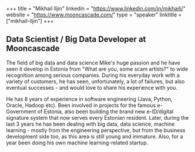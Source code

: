 +++
title = "Mikhail Iljin"
linkedin = "https://www.linkedin.com/in/mikhaili/"
website = "https://www.mooncascade.com/"
type = "speaker"
linktitle = ["mikhail-iljin"]
+++

<h2>Data Scientist / Big Data Developer at Mooncascade</h2>

<p>The field of big data and data science Mike's huge passion and he have seen it develop in Estonia from "What are you, some scam artists?" to wide recognition among serious companies. During his everyday work with a variety of customers, he has seen, unfortunately, a lot of failures, but also eventual successes - and would love to share his experience with you.</p>

<p>He has 8 years of experience in software engineering (Java, Python, Oracle, Hadoop etc). Been involved in projects for the famous e-Government of Estonia, also been building the brand new e-ID/digital signature system that now serves every Estonian resident. Later, during the last 3 years he has been dealing with big data, data science, machine learning - mostly from the engineering perspective, but from the business development side too, as this area is still young and immature. Also, for a year been doing his own machine learning-related startup.</p>